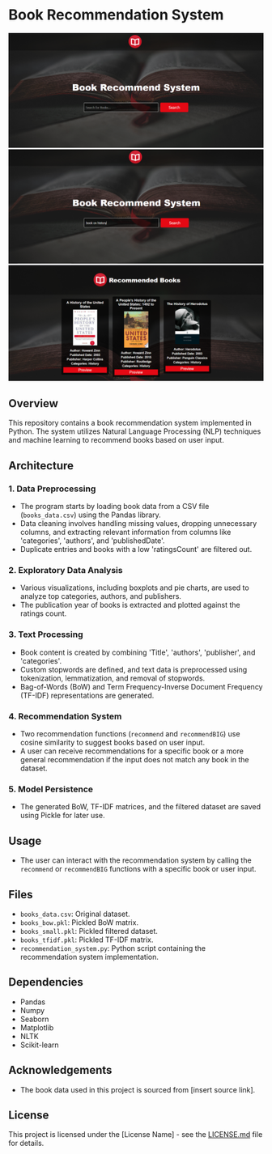 # Book Recommendation System

![Recommendation System Web App](/brs01.png)
![Query Input by user](/brs02.png)
![Results displayed](/brs03.png)
## Overview
This repository contains a book recommendation system implemented in Python. The system utilizes Natural Language Processing (NLP) techniques and machine learning to recommend books based on user input.

## Architecture

### 1. Data Preprocessing
- The program starts by loading book data from a CSV file (`books_data.csv`) using the Pandas library.
- Data cleaning involves handling missing values, dropping unnecessary columns, and extracting relevant information from columns like 'categories', 'authors', and 'publishedDate'.
- Duplicate entries and books with a low 'ratingsCount' are filtered out.

### 2. Exploratory Data Analysis
- Various visualizations, including boxplots and pie charts, are used to analyze top categories, authors, and publishers.
- The publication year of books is extracted and plotted against the ratings count.

### 3. Text Processing
- Book content is created by combining 'Title', 'authors', 'publisher', and 'categories'.
- Custom stopwords are defined, and text data is preprocessed using tokenization, lemmatization, and removal of stopwords.
- Bag-of-Words (BoW) and Term Frequency-Inverse Document Frequency (TF-IDF) representations are generated.

### 4. Recommendation System
- Two recommendation functions (`recommend` and `recommendBIG`) use cosine similarity to suggest books based on user input.
- A user can receive recommendations for a specific book or a more general recommendation if the input does not match any book in the dataset.

### 5. Model Persistence
- The generated BoW, TF-IDF matrices, and the filtered dataset are saved using Pickle for later use.

## Usage
- The user can interact with the recommendation system by calling the `recommend` or `recommendBIG` functions with a specific book or user input.

## Files
- `books_data.csv`: Original dataset.
- `books_bow.pkl`: Pickled BoW matrix.
- `books_small.pkl`: Pickled filtered dataset.
- `books_tfidf.pkl`: Pickled TF-IDF matrix.
- `recommendation_system.py`: Python script containing the recommendation system implementation.

## Dependencies
- Pandas
- Numpy
- Seaborn
- Matplotlib
- NLTK
- Scikit-learn

## Acknowledgements
- The book data used in this project is sourced from [insert source link].

## License
This project is licensed under the [License Name] - see the [LICENSE.md](LICENSE.md) file for details.
